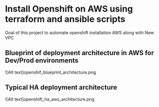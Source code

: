 # Install Openshift on AWS using terraform and ansible scripts
Goal of this project to automate openshift installation AWS along with New VPC

## Blueprint of deployment architecture in AWS for Dev/Prod environments
![Alt text]openshif_blueprint_architecture.png

## Typical HA deployment architecture
![Alt text]openshift_ha_aws_architecture.png
